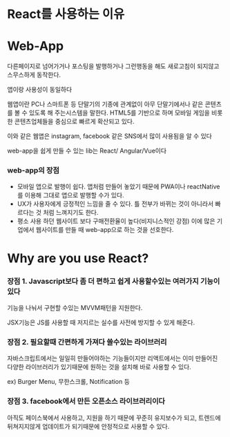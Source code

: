 # React를 사용하는 이유

# Web-App

다른페이지로 넘어가거나 포스팅을 발행하거나 그런행동을 해도 새로고침이 되지않고 스무스하게 동작한다.

앱이랑 사용성이 동일하다

웹앱이란 PC나 스마트폰 등 단말기의 기종에 관계없이 아무 단말기에서나 같은 콘텐츠를 볼 수 있도록 해 주는시스템을 말한다. HTML5를 기반으로 하며 모바일 게임을 비롯한 콘텐츠업체들을 중심으로 빠르게 확산되고 있다.

이와 같은 웹앱은 instagram, facebook 같은 SNS에서 많이 사용됨을 알 수 있다

web-app을 쉽게 만들 수 있는 lib는 React/ Angular/Vue이다

### web-app의 장점

- 모바일 앱으로 발행이 쉽다. 
앱처럼 만들어 놓았기 때문에 PWA이나 reactNative를 이용해 그대로 앱으로 발행할 수가 있다.
- UX가 사용자에게 긍정적인 느낌을 줄 수 있다.
틀 전부가 바뀌는 것이 아니라서 빠르다는 것 처럼 느껴지기도 한다.
- 평소 사용 하던 웹사이트 보다 구매전환율이 높다(비지니스적인 강점)
이에 많은 기업에서 웹사이트를 만들 때 web-app으로 하는 것을 선호한다.

# Why are you use React?

### 장점 1. Javascript보다 좀 더 편하고 쉽게 사용할수있는 여러가지 기능이 있다

기능을 나눠서 구현할 수있는 MVVM패턴을 지원한다.

JSX기능은 JS를 사용할 때 저지르는 실수를 사전에 방지할 수 있게 해준다.

### 장점 2. 필요할때 간편하게 가져다 쓸수있는 라이브러리

자바스크립트에서는 일일히 만들어야하는 기능들이지만 리액트에서는 이미 만들어진 다양한 라이브러리가 있기때문에 원하는 것을 설치해 바로 사용할 수 있다.

ex) Burger Menu, 무한스크롤, Notification 등

### 장점 3. facebook에서 만든 오픈소스 라이브러리이다

아직도 페이스북에서 사용하고, 지원을 하기 때문에 꾸준히 유지보수가 되고, 트렌드에 뒤쳐지지않게 업데이트가 되기때문에 안정적으로 사용할 수 있다.